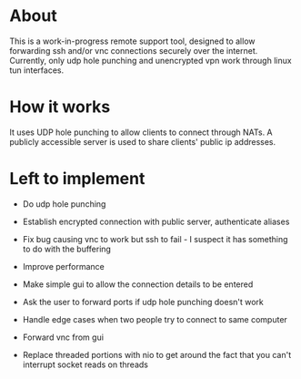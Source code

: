 # About

This is a work-in-progress remote support tool, designed to allow forwarding ssh and/or vnc connections securely over the internet. 
Currently, only udp hole punching and unencrypted vpn work through linux tun interfaces.

# How it works

It uses UDP hole punching to allow clients to connect through NATs. A publicly accessible server is used to share clients' public ip addresses.

# Left to implement

- Do udp hole punching
- Establish encrypted connection with public server, authenticate aliases

- Fix bug causing vnc to work but ssh to fail - I suspect it has something to do with the buffering

- Improve performance
- Make simple gui to allow the connection details to be entered
- Ask the user to forward ports if udp hole punching doesn't work
- Handle edge cases when two people try to connect to same computer
- Forward vnc from gui

- Replace threaded portions with nio to get around the fact that you can't interrupt socket reads on threads

